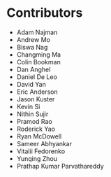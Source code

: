 # Contributors

*   Adam Najman
*   Andrew Mo
*   Biswa Nag
*   Changming Ma
*   Colin Bookman
*   Dan Anghel
*   Daniel De Leo
*   David Yan
*   Eric Anderson
*   Jason Kuster
*   Kevin Si
*   Nithin Sujir
*   Pramod Rao
*   Roderick Yao
*   Ryan McDowell
*   Sameer Abhyankar
*   Vitalii Fedorenko
*   Yunqing Zhou
*   Prathap Kumar Parvathareddy
